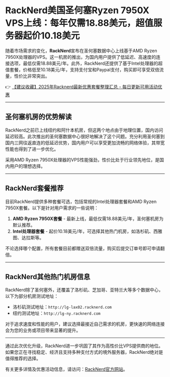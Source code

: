 # RackNerd美国圣何塞Ryzen 7950X VPS上线：每年仅需18.88美元，超值服务器起价10.18美元

随着市场需求的变化，**RackNerd**宣布在圣何塞数据中心上线基于AMD Ryzen 7950X处理器的VPS。这一机房的推出，为国内用户提供了低延迟、高速度的连接选项，最低仅需18.88美元/年。此外，RackNerd还提供了基于Intel处理器的超值套餐，价格低至10.18美元/年，支持支付宝和Paypal支付，购买即可享受双倍流量，性价比非常突出。

👉 [【建议收藏】2025年Racknerd最新优惠套餐整理汇总 - 每日更新可用活动优惠](https://bit.ly/Rack_Nerd)

---

## 圣何塞机房的优势解读

RackNerd之前已上线纽约和阿什本机房，但这两个地点由于地理位置，国内访问延迟较高。此次推出的圣何塞数据中心很好地解决了这个问题。充分利用圣何塞到国内三网往返直连的低延迟优势，国内用户可以享受更加流畅的网络体验，其带宽性能也得到了进一步优化。

采用AMD Ryzen 7950X处理器的VPS性能强劲，性价比处于行业领先地位，是国内用户的理想选择。

---

## RackNerd套餐推荐

目前RackNerd提供多种套餐可选，包括常规的Intel处理器套餐和AMD Ryzen 7950X套餐。以下是针对用户需求的一些说明：

1. **AMD Ryzen 7950X套餐** - 最新上线，最低仅需18.88美元/年，圣何塞机房为默认推荐。
2. **Intel处理器套餐** - 起价10.18美元/年，可选择其他热门机房，如洛杉矶、西雅图、达拉斯等。

不论选择哪个配置，所有套餐目前都赠送双倍流量，购买后提交订单号即可申请翻倍。

---

## RackNerd其他热门机房信息

RackNerd除了圣何塞外，还覆盖了洛杉矶、芝加哥、亚特兰大等多个数据中心，以下为部分机房测试地址：

- 洛杉矶测试地址：`http://lg-lax02.racknerd.com`
- 纽约测试地址：`http://lg-ny.racknerd.com`

对于追求速度和性能的用户，建议选择最接近自己需求的机房，更快速的网络连接会为您的业务或项目带来显著的提升。

---

通过此次优化升级，RackNerd进一步巩固了其作为高性价比VPS提供商的地位。如果您正在寻找稳定、经济且支持多种支付方式的境外服务器，RackNerd绝对是值得推荐的选择。

有关更多详情及优惠活动信息，请访问：[RackNerd官方网站](https://bit.ly/Rack_Nerd)。